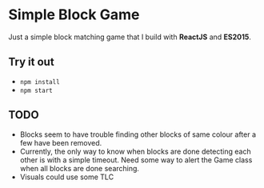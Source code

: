 # Simple Block Game

Just a simple block matching game that I build with **ReactJS** and **ES2015**.

## Try it out

- ```npm install```
- ```npm start```

## TODO

- Blocks seem to have trouble finding other blocks of same colour
after a few have been removed.
- Currently, the only way to know when blocks are done detecting each other
is with a simple timeout. Need some way to alert the Game class when all
blocks are done searching.
- Visuals could use some TLC
